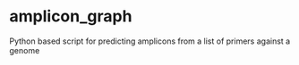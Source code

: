 # amplicon_graph
Python based script for predicting amplicons from a list of primers against a genome
